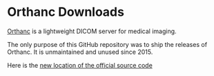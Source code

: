 Orthanc Downloads
=================

[Orthanc](https://www.orthanc-server.com/) is a lightweight DICOM server for medical imaging.

The only purpose of this GitHub repository was to ship the releases of Orthanc. It is unmaintained and unused since 2015.

Here is the [new location of the official source code](https://hg.orthanc-server.com/)

